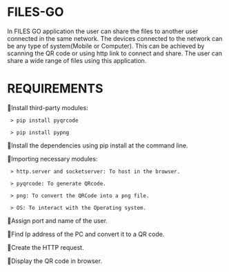 # FILES-GO

In FILES GO application the user can share the files to another user connected in the same network.
The devices connected to the network can be any type of system(Mobile or Computer).
This can be achieved by scanning the QR code or using http link to connect and share.
The user can share a wide range of files using this application.

# REQUIREMENTS

📌Install third-party modules:
  ```
   > pip install pyqrcode 
   
   > pip install pypng
  ``` 
  
📌Install the dependencies using pip install at the command line.

📌Importing necessary modules:
   ```
    > http.server and socketserver: To host in the browser.

    > pyqrcode: To generate QRcode.

    > png: To convert the QRCode into a png file.

    > OS: To interact with the Operating system.
   ```

📌Assign port and name of the user.

📌Find Ip address of the PC and convert it to a QR code.

📌Create the HTTP request.

📌Display the QR code in browser.
